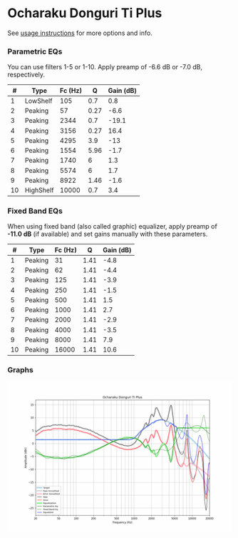 # Ocharaku Donguri Ti Plus
See [usage instructions](https://github.com/jaakkopasanen/AutoEq#usage) for more options and info.

### Parametric EQs
You can use filters 1-5 or 1-10. Apply preamp of -6.6 dB or -7.0 dB, respectively.

|   # | Type      |   Fc (Hz) |    Q |   Gain (dB) |
|-----|-----------|-----------|------|-------------|
|   1 | LowShelf  |       105 | 0.7  |         0.8 |
|   2 | Peaking   |        57 | 0.27 |        -6.6 |
|   3 | Peaking   |      2344 | 0.7  |       -19.1 |
|   4 | Peaking   |      3156 | 0.27 |        16.4 |
|   5 | Peaking   |      4295 | 3.9  |       -13   |
|   6 | Peaking   |      1554 | 5.96 |        -1.7 |
|   7 | Peaking   |      1740 | 6    |         1.3 |
|   8 | Peaking   |      5574 | 6    |         1.7 |
|   9 | Peaking   |      8922 | 1.46 |        -1.6 |
|  10 | HighShelf |     10000 | 0.7  |         3.4 |

### Fixed Band EQs
When using fixed band (also called graphic) equalizer, apply preamp of **-11.0 dB** (if available) and set gains manually with these parameters.

|   # | Type    |   Fc (Hz) |    Q |   Gain (dB) |
|-----|---------|-----------|------|-------------|
|   1 | Peaking |        31 | 1.41 |        -4.8 |
|   2 | Peaking |        62 | 1.41 |        -4.4 |
|   3 | Peaking |       125 | 1.41 |        -3.9 |
|   4 | Peaking |       250 | 1.41 |        -1.5 |
|   5 | Peaking |       500 | 1.41 |         1.5 |
|   6 | Peaking |      1000 | 1.41 |         2.7 |
|   7 | Peaking |      2000 | 1.41 |        -2.9 |
|   8 | Peaking |      4000 | 1.41 |        -3.5 |
|   9 | Peaking |      8000 | 1.41 |         7.9 |
|  10 | Peaking |     16000 | 1.41 |        10.6 |

### Graphs
![](./Ocharaku%20Donguri%20Ti%20Plus.png)
